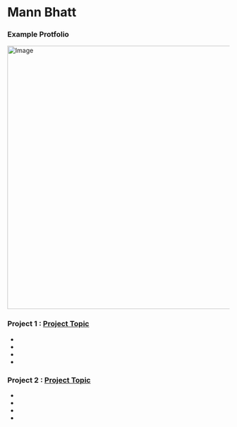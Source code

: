 # Mann Bhatt
### Example Protfolio


<img width="597" alt="Image" src="https://user-images.githubusercontent.com/82360206/146669505-34e97d05-d59d-4f5b-ac46-5f7fe9cc72c0.png">

### Project 1 : [Project Topic]()

-
-
-
-

### Project 2 : [Project Topic]()

-
-
-
-
